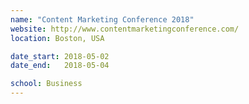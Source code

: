 ```yaml
---
name: "Content Marketing Conference 2018"
website: http://www.contentmarketingconference.com/
location: Boston, USA

date_start: 2018-05-02
date_end:   2018-05-04

school: Business
---
```

